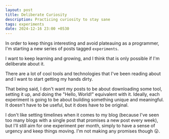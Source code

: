 ```yaml
---
layout: post
title: Deliberate Curiosity
description: Practicing curiosity to stay sane
tags: experiments
date: 2024-12-16 23:00 +0530
---
```


In order to keep things interesting and avoid plateauing as a programmer, I'm starting a new series of posts tagged `experiments`.

I want to keep learning and growing, and I think that is only possible if I'm deliberate about it.

There are a lot of cool tools and technologies that I've been reading about and I want to start getting my hands dirty.

That being said, I don't want my posts to be about downloading some tool, setting it up, and doing the "Hello, World!" equivalent with it.
Ideally, each experiment is going to be about building something unique and meaningful. It doesn't have to be useful, but it does have to be original.

I don't like setting timelines when it comes to my blog (because I've seen too many blogs with a single post that promises a new post every week), but I'll still aim for one experiment per month, simply to have a sense of urgency and keep things moving. I'm not making any promises though 😛.
